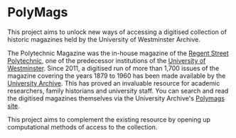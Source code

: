# PolyMags

This project aims to unlock new ways of accessing a digitised collection of historic magazines held by the University of Westminster Archive.

The Polytechnic Magazine was the in-house magazine of the [Regent Street Polytechnic](https://westminster-atom.arkivum.net/index.php/rsp), one of the predecessor institutions of the [University of Westminster](https://www.westminster.ac.uk/). Since 2011, a digitised run of more than 1,700 issues of the magazine covering the years 1879 to 1960 has been made available by the [University Archive](http://recordsandarchives.westminster.ac.uk/). This has proved an invaluable resource for academic researchers, family historians and university staff. You can search and read the digitised magazines themselves via the University Archive's [Polymags site](https://polymags.westminster.ac.uk/).

This project aims to complement the existing resource by opening up computational methods of access to the collection.

